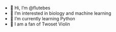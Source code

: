 - 👋 Hi, I’m @flutebes
- 👀 I’m interested in biology and machine learning
- 🌱 I’m currently learning Python
- 🎻 I am a fan of Twoset Violin

<!---
flutebes/flutebes is a ✨ special ✨ repository because its `README.md` (this file) appears on your GitHub profile.
You can click the Preview link to take a look at your changes.
--->

